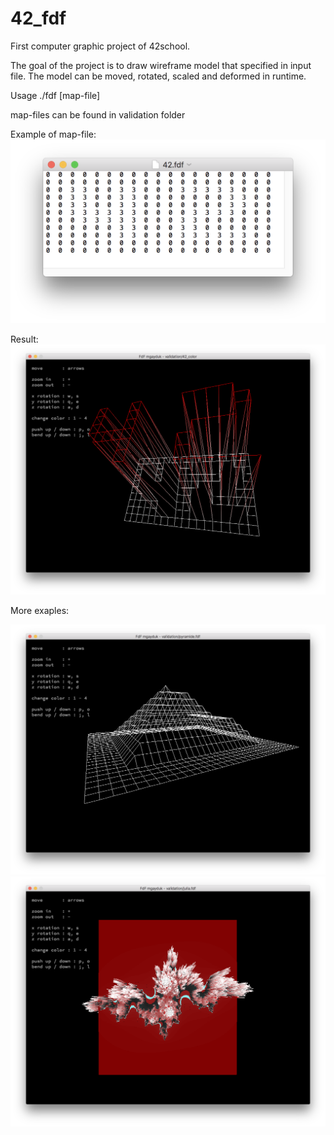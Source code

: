 # 42_fdf

First computer graphic project of 42school.

The goal of the project is to draw wireframe model that specified in input file.
The model can be moved, rotated, scaled and deformed in runtime. 

Usage ./fdf [map-file]

map-files can be found in validation folder

Example of map-file:
![input file](img/00_input.png)

Result:
![fdf](img/01_fdf.png)

More exaples:

![fdf](img/02_fdf.png)
![fdf](img/03_fdf.png)